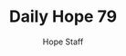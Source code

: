 ---
image: /assets/img/daily-hope-default-artwork.png
title: Daily Hope 79
number: 79
categories:
  - Daily Hope
author: Hope Staff
notes: Daily Hope 79
embed: >-
  EMBED_GOES_HERE
---